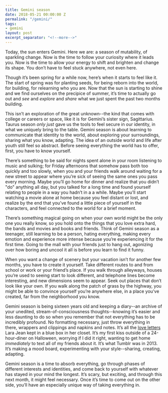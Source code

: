 ```yaml
---
title: Gemini season
date: 2018-05-21 00:00:00 Z
permalink: "/gemini/"
tags:
- gemini
layout: post
excerpt_separator: "<!--more-->"
---
```


Today, the sun enters Gemini. Here we are: a season of mutability, of sparkling change. <!--more--> Now is the time to follow your curiosity where it leads you. Now is the time to allow your energy to shift and brighten and change its shape. You don’t have to feel stuck anywhere, not even here.

Though it’s been spring for a while now, here’s when it starts to feel like it. The start of spring was for planting seeds, for being reborn into the world, for building, for relearning who you are. Now that the sun is starting to shine and we find ourselves on the precipice of summer, it’s time to actually go out and *see* and *explore* and *share* what we just spent the past two months building. 

This isn’t an exploration of the great unknown--the kind that comes with college or careers or space, like it is for Gemini’s sister sign, Sagittarius. Taurus season *only just* gave us the tools to feel secure in our identity, in what we uniquely bring to the table. Gemini season is about learning to communicate that identity to the world, about exploring your surroundings, sharing what you know, adapting. The idea of an outside world and life after youth still feel so abstract. Before seeing everything the world has to offer, first, you have to know yourself.

There’s something to be said for nights spent alone in your room listening to music and sulking; for Friday afternoons that somehow pass both too quickly and too slowly, when you and your friends walk around waiting for a new street to appear where you’re sick of seeing the same ones you pass every morning. Maybe you’ll go home for dinner and realize that you didn’t "do" anything all day, but you talked for a long time and found yourself relating to people in a way you hadn’t in a a while. Maybe you’ll start watching a movie alone at home because you feel distant or lost, and realize by the end that you’ve found a little piece of yourself in the characters, and feel connected to the world for a brief moment.

There’s something magical going on when your own world might be the only one you really know, so you hold onto the things that you love extra hard, the bands and movies and books and friends. Think of Gemini season as a teenager, still learning to be a person, hating everything, making every emotion and experience more intense because you’re experiencing it for the first time. Going to the mall with your friends just to hang out, agonizing over how boring and uncool it all is before you learn to find it funny.

When you want a change of scenery but your vacation isn’t for another few months, you have to create it yourself. Take different routes to and from school or work or your friend’s place. If you walk through alleyways, houses you’re used to seeing start to look different, and telephone lines become interesting, and new dimensions seem to appear. Seek out places that don’t look like your own. If you walk along the patch of grass by the highway, you might be able to convince yourself you’re anywhere else, in a place you’ve created, far from the neighborhood you know.

Gemini season is being sixteen years old and keeping a diary--an archive of your unedited, stream-of-consciousness thoughts--knowing it’s easier and less daunting to do so when you remember that not everything has to be incredibly profound. No formatting necessary, just throw everything in there, wrappers and clippings and napkins and notes. It’s all the [love letters](https://youtu.be/555oiY9RWM4) Lara Jean kept in a blue box in her closet. It’s my first kiss outside of a 24-hour-diner on Halloween, worrying if I did it right, wanting to get home *immediately* to text all of my friends about it. It’s what Tumblr was in 2013. It’s making a mood board, experimenting with your style--sharing, creating, adapting.

Gemini season is a time to absorb everything, go through phases of different interests and identities, and come back to yourself with whatever has stayed in your mind the longest. It’s scary, but exciting, and through this next month, it might feel necessary. Once it’s time to come out on the other side, you’ll have an especially unique way of taking everything in.
